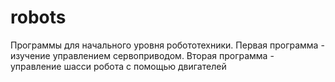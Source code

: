 # robots
Программы для начального уровня робототехники.
Первая программа - изучение управлением сервоприводом. 
Вторая программа - управление шасси робота с помощью двигателей
